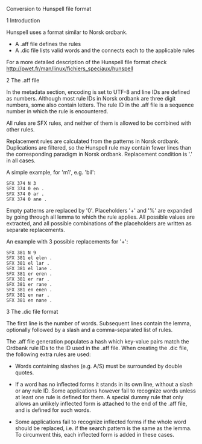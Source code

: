 Conversion to Hunspell file format

1 Introduction

Hunspell uses a format similar to Norsk ordbank.

* A .aff file defines the rules
* A .dic file lists valid words and the connects each to the applicable rules

For a more detailed description of the Hunspell file format check
http://pwet.fr/man/linux/fichiers_speciaux/hunspell

2 The .aff file

In the metadata section, encoding is set to UTF-8 and line IDs are defined as numbers. Although
most rule IDs in Norsk ordbank are three digit numbers, some also contain letters. The rule ID in
the .aff file is a sequence number in which the rule is encountered.

All rules are SFX rules, and neither of them is allowed to be combined with other rules.

Replacement rules are calculated from the patterns in Norsk ordbank. Duplications are filtered,
so the Hunspell rule may contain fewer lines than the corresponding paradigm in Norsk ordbank.
Replacement condition is '.' in all cases.

A simple example, for 'm1', e.g. 'bil':

```
SFX 374 N 3
SFX 374 0 en .
SFX 374 0 ar .
SFX 374 0 ane .
```

Empty patterns are replaced by '0'. Placeholders '+' and '%' are expanded by going through all
lemma to which the rule applies. All possible values are extracted, and all possible combinations
of the placeholders are written as separate replacements.

An example with 3 possible replacements for '+':

```
SFX 381 N 9
SFX 381 el elen .
SFX 381 el lar .
SFX 381 el lane .
SFX 381 er eren .
SFX 381 er rar .
SFX 381 er rane .
SFX 381 en enen .
SFX 381 en nar .
SFX 381 en nane .
```

3 The .dic file format

The first line is the number of words. Subsequent lines contain the lemma, optionally followed by
a slash and a comma-separated list of rules.

The .aff file generation populates a hash which key-value pairs match the Ordbank rule IDs to the
ID used in the .aff file. When creating the .dic file, the following extra rules are used:

* Words containing slashes (e.g. A/S) must be surrounded by double quotes.

* If a word has no inflected forms it stands in its own line, without a slash or any rule ID. Some
  applications however fail to recognize words unless at least one rule is defined for them. A
  special dummy rule that only allows an unlikely inflected form is attached to the end of the
  .aff file, and is defined for such words.

* Some applications fail to recognize inflected forms if the whole word should be replaced, i.e.
  if the search pattern is the same as the lemma. To circumvent this, each inflected form is added
  in these cases.
